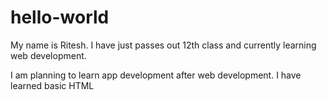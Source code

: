 # hello-world
My name is Ritesh. I have just passes out 12th class and currently learning web development. 

I am planning to learn app development after web development.
I have learned basic HTML

